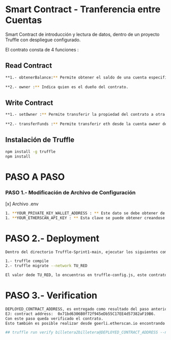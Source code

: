 # Smart Contract - Tranferencia entre Cuentas

Smart Contract de introducción y lectura de datos, dentro de un proyecto Truffle con despliegue configurado.

El contrato consta de 4 funciones :

## **Read Contract**
```sh
**1.- obtenerBalance:** Permite obtener el saldo de una cuenta especifica.
 
**2.- owner :** Indica quien es el dueño del contrato.
```

## Write Contract
```sh
**1.- setOwner :** Permite transferir la propiedad del contrato a otra cuenta.
 
**2.- transferFunds :** Permite transferir eth desde la cuenta owner del contrato a otra que se defina.
```


## Instalación de Truffle
```sh
npm install -g truffle
npm install
```

# PASO A PASO

### PASO 1.- Modificación de Archivo de Configuración 
[x] Archivo .env
```sh
1. **YOUR_PRIVATE_KEY_WALLET_ADDRESS : ** Este dato se debe obtener de la cuenta que se utilizara para desplegar el contrato.
1. **YOUR_ETHERSCAN_API_KEY : ** Esta clave se puede obtener creandose una cuenta en https://etherscan.io/, la clave la puede usar por ejemplo, en Remix.
```

# PASO 2.- Deployment
```sh
Dentro del directorio Truffle-Sprint1-main, ejecutar los siguientes comandos 

1.- truffle compile
2.- truffle migrate --network TU_RED

El valor dede TU_RED, lo encuentras en truffle-config.js, este contrato fue probado en ethereum_goerli_testnet
```

# PASO 3.- Verification
```sh
DEPLOYED_CONTRACT_ADDRESS, es entregado como resultado del paso anterior, hay que considerar la dirección del contrato billetera2billetera y no el Migrations.
EJ: contract address:  0x71bd6306B0f72f945eDb55C17EE4d57382aF19B6.
Con este paso queda verificado el contrato.
Esto también es posible realizar desde goerli.etherscan.io encontrando el contraro y siguiendo los pasos y teniendo con el codigó original del contrato.

## truffle run verify billetera2billetera@DEPLOYED_CONTRACT_ADDRESS --network TU_RED
```

